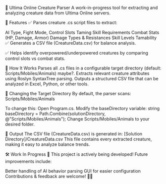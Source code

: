 🐉 Ultima Online Creature Parser
A work-in-progress tool for extracting and analyzing creature data from Ultima Online servers.

📌 Features
✅ Parses creature .cs script files to extract:

AI Type, Fight Mode, Control Slots
Taming Skill Requirements
Combat Stats (HP, Damage, Armor)
Damage Types & Resistances
Skill Levels
Tamability
✅ Generates a CSV file (CreatureData.csv) for balance analysis.

✅ Helps identify overpowered/underpowered creatures by comparing control slots vs combat stats.

🚀 How It Works
Parses all .cs files in a configurable target directory (default: Scripts/Mobiles/Animals) maybe?.
Extracts relevant creature attributes using Roslyn SyntaxTree parsing.
Outputs a structured CSV file that can be analyzed in Excel, Python, or other tools.

🔧 Changing the Target Directory
By default, the parser scans:
Scripts/Mobiles/Animals

To change this:
Open Program.cs.
Modify the baseDirectory variable:
string baseDirectory = Path.Combine(solutionDirectory, @"Scripts/Mobiles/Animals");
Change Scripts/Mobiles/Animals to your desired folder.

📂 Output
The CSV file (CreatureData.csv) is generated in:
[Solution Directory]/CreatureData.csv
This file contains every extracted creature, making it easy to analyze balance trends.

🛠️ Work In Progress
🚧 This project is actively being developed! Future improvements include:

Better handling of AI behavior parsing
GUI for easier configuration
Contributions & feedback are welcome! 🐉🔥

